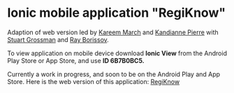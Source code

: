 # Ionic mobile application "RegiKnow"

Adaption of web version led by <a href="https://github.com/lentusignavus">Kareem March</a> and <a href="https://github.com/Kandianne">Kandianne Pierre</a> with <a href="https://github.com/StuartGrossman">Stuart Grossman</a> and <a href="https://github.com/orgs/RegionKnow/people/bulgar1">Ray Borissov</a>.

To view application on mobile device download <strong>Ionic View</strong> from the Android Play Store or App Store, and use <strong>ID 6B7B0BC5.</strong>

Currently a work in progress, and soon to be on the Android Play and App Store.
Here is the web version of this application: <a href="https://regiknow.herokuapp.com">RegiKnow</a>
